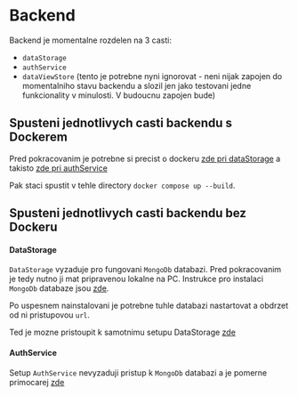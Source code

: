 # Backend

Backend je momentalne rozdelen na 3 casti:
- `dataStorage`
- `authService`
- `dataViewStore` (tento je potrebne nyni ignorovat - neni nijak zapojen do momentalniho stavu backendu a slozil jen jako testovani jedne funkcionality v minulosti. V budoucnu zapojen bude)

## Spusteni jednotlivych casti backendu s Dockerem

Pred pokracovanim je potrebne si precist o dockeru [zde pri dataStorage](./dataStorage/README.md) a takisto [zde pri authService](./authService/README.md)

Pak staci spustit v tehle directory `docker compose up --build`.

## Spusteni jednotlivych casti backendu bez Dockeru

#### DataStorage

`DataStorage` vyzaduje pro fungovani `MongoDb` databazi. Pred pokracovanim je tedy nutno ji mat pripravenou lokalne na PC. Instrukce pro instalaci `MongoDb` databaze jsou [zde](https://www.mongodb.com/docs/manual/installation/).

Po uspesnem nainstalovani je potrebne tuhle databazi nastartovat a obdrzet od ni pristupovou `url`.

Ted je mozne pristoupit k samotnimu setupu DataStorage [zde](./dataStorage/README.md)

#### AuthService

Setup `AuthService` nevyzaduji pristup k `MongoDb` databazi a je pomerne primocarej [zde](./authService/README.md)